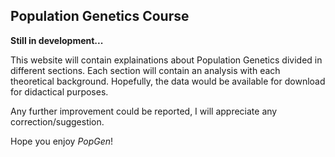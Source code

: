 ## Population Genetics Course

**Still in development...**

This website will contain explainations about Population Genetics divided in different sections. Each section will contain an analysis with each theoretical background. Hopefully, the data would be available for download for didactical purposes.

Any further improvement could be reported, I will appreciate any correction/suggestion.

Hope you enjoy _PopGen_!
